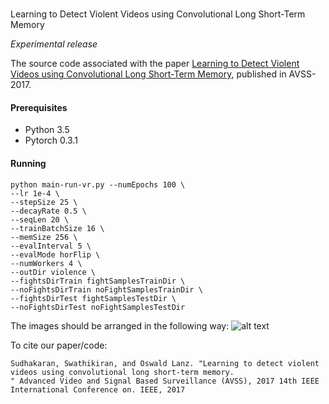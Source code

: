#
Learning to Detect Violent Videos using Convolutional Long Short-Term Memory

*Experimental release*

The source code associated with the paper [Learning to Detect Violent Videos using Convolutional Long Short-Term Memory](https://arxiv.org/abs/1709.06531), published in AVSS-2017. 

#### Prerequisites
* Python 3.5
* Pytorch 0.3.1
#### Running

```
python main-run-vr.py --numEpochs 100 \
--lr 1e-4 \
--stepSize 25 \
--decayRate 0.5 \
--seqLen 20 \
--trainBatchSize 16 \
--memSize 256 \
--evalInterval 5 \
--evalMode horFlip \
--numWorkers 4 \
--outDir violence \
--fightsDirTrain fightSamplesTrainDir \
--noFightsDirTrain noFightSamplesTrainDir \
--fightsDirTest fightSamplesTestDir \
--noFightsDirTest noFightSamplesTestDir
```

The images should be arranged in the following way:
![alt text](https://github.com/swathikirans/violence-recognition-pytorch/dataset_fmt.jpg "")

To cite our paper/code:

```
Sudhakaran, Swathikiran, and Oswald Lanz. "Learning to detect violent videos using convolutional long short-term memory.
" Advanced Video and Signal Based Surveillance (AVSS), 2017 14th IEEE International Conference on. IEEE, 2017
```
